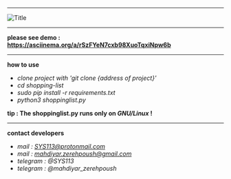 -----------------------------------------------------------------------------------

![](http://s8.picofile.com/file/8322178884/SYS113.png?raw=true "Title")

-----------------------------------------------------------------------------------

**please see demo : https://asciinema.org/a/rSzFYeN7cxb98XuoTqxiNpw6b**

-----------------------------------------------------------------------------------

**how to use**
  - *clone project with 'git clone {address of project}'*
  - *cd shopping-list*
  - *sudo pip install -r requirements.txt*
  - *python3 shoppinglist.py*

**tip : The shoppinglist.py runs only on *GNU/Linux* !**

-----------------------------------------------------------------------------------

**contact developers**
  - *mail : SYS113@protonmail.com*
  - *mail : mahdiyar.zerehpoush@gmail.com*
  - *telegram : @SYS113*
  - *telegram : @mahdiyar_zerehpoush*

